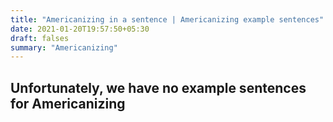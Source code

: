 ```yaml
---
title: "Americanizing in a sentence | Americanizing example sentences"
date: 2021-01-20T19:57:50+05:30
draft: falses
summary: "Americanizing"
---
```

## Unfortunately, we have no example sentences for Americanizing                 
